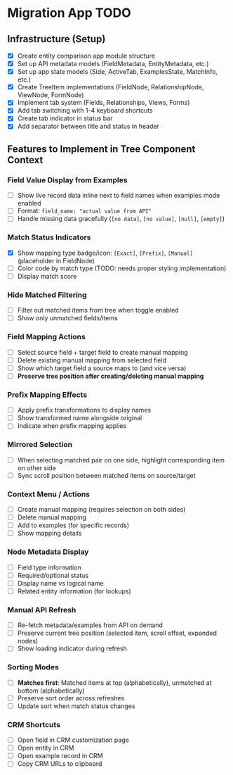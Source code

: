 # Migration App TODO

## Infrastructure (Setup)
- [x] Create entity comparison app module structure
- [x] Set up API metadata models (FieldMetadata, EntityMetadata, etc.)
- [x] Set up app state models (Side, ActiveTab, ExamplesState, MatchInfo, etc.)
- [x] Create TreeItem implementations (FieldNode, RelationshipNode, ViewNode, FormNode)
- [x] Implement tab system (Fields, Relationships, Views, Forms)
- [x] Add tab switching with 1-4 keyboard shortcuts
- [x] Create tab indicator in status bar
- [x] Add separator between title and status in header

## Features to Implement in Tree Component Context

### **Field Value Display from Examples**
- [ ] Show live record data inline next to field names when examples mode enabled
- [ ] Format: `field_name: "actual value from API"`
- [ ] Handle missing data gracefully (`[no data]`, `[no value]`, `[null]`, `[empty]`)

### **Match Status Indicators**
- [x] Show mapping type badge/icon: `[Exact]`, `[Prefix]`, `[Manual]` (placeholder in FieldNode)
- [ ] Color code by match type (TODO: needs proper styling implementation)
- [ ] Display match score

### **Hide Matched Filtering**
- [ ] Filter out matched items from tree when toggle enabled
- [ ] Show only unmatched fields/items

### **Field Mapping Actions**
- [ ] Select source field + target field to create manual mapping
- [ ] Delete existing manual mapping from selected field
- [ ] Show which target field a source maps to (and vice versa)
- [ ] **Preserve tree position after creating/deleting manual mapping**

### **Prefix Mapping Effects**
- [ ] Apply prefix transformations to display names
- [ ] Show transformed name alongside original
- [ ] Indicate when prefix mapping applies

### **Mirrored Selection**
- [ ] When selecting matched pair on one side, highlight corresponding item on other side
- [ ] Sync scroll position between matched items on source/target

### **Context Menu / Actions**
- [ ] Create manual mapping (requires selection on both sides)
- [ ] Delete manual mapping
- [ ] Add to examples (for specific records)
- [ ] Show mapping details

### **Node Metadata Display**
- [ ] Field type information
- [ ] Required/optional status
- [ ] Display name vs logical name
- [ ] Related entity information (for lookups)

### **Manual API Refresh**
- [ ] Re-fetch metadata/examples from API on demand
- [ ] Preserve current tree position (selected item, scroll offset, expanded nodes)
- [ ] Show loading indicator during refresh

### **Sorting Modes**
- [ ] **Matches first**: Matched items at top (alphabetically), unmatched at bottom (alphabetically)
- [ ] Preserve sort order across refreshes
- [ ] Update sort when match status changes

### **CRM Shortcuts**
- [ ] Open field in CRM customization page
- [ ] Open entity in CRM
- [ ] Open example record in CRM
- [ ] Copy CRM URLs to clipboard
